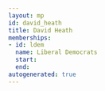 ```yaml
---
layout: mp
id: david_heath
title: David Heath
memberships:
- id: ldem
  name: Liberal Democrats
  start: 
  end: 
autogenerated: true
---
```

